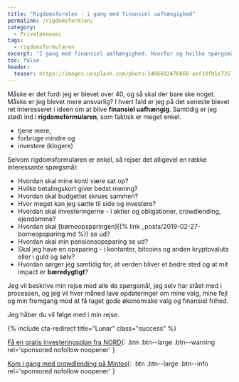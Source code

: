 ```yaml
---
title: "Rigdomsformlen - i gang med finansiel uafhængighed"
permalink: /rigdomsformlen/
category:
  - Privatøkonomi
tags:
  - rigdomsformularen
excerpt: "I gang med finansiel uafhængighed. Hvorfor og hvilke spørgsmål er der?"
toc: false
header:
  teaser: https://images.unsplash.com/photo-1466692476868-aef1dfb1e735?ixlib=rb-1.2.1&ixid=eyJhcHBfaWQiOjEyMDd9&auto=format&fit=crop&h=300&w=400&q=10
---
```


Måske er det fordi jeg er blevet over 40, og så skal der bare ske noget. Måske er jeg blevet mere ansvarlig? I hvert fald er jeg på det seneste blevet ret interesseret i ideen om at blive **finansiel uafhængig**. Samtidig er jeg stødt ind i **rigdomsformularen**, som faktisk er meget enkel.

- tjene mere,
- forbruge mindre og
- investere (klogere)

Selvom rigdomsformularen er enkel, så rejser det alligevel en række interessante spørgsmål:

- Hvordan skal mine konti være sat op?
- Hvilke betalingskort giver bedst mening?
- Hvordan skal budgettet skrues sammen?
- Hvor meget kan jeg sætte til side og investere?
- Hvordan skal investeringerne - i aktier og obligationer, crowdlending, ejendomme?
- Hvordan skal [børneopsparingen]({% link _posts/2019-02-27-borneopsparing.md %}) se ud?
- Hvordan skal min pensionsopsparing se ud?
- Skal jeg have en opsparing - i kontanter, bitcoins og anden kryptovaluta eller i guld og sølv?
- Hvordan sørger jeg samtidig for, at verden bliver et bedre sted og at mit impact er **bæredygtigt**?

Jeg vil beskrive min rejse med alle de spørgsmål, jeg selv har stået med i processen, og jeg vil hver måned lave opdateringer om mine valg, mine fejl og min fremgang mod at få taget gode økonomiske valg og finansiel frihed.

Jeg håber du vil følge med i min rejse.

{% include cta-redirect title="Lunar" class="success" %}

[Få en gratis investeringsplan fra NORD](/go/nord/){: .btn .btn--large .btn--warning rel='sponsored nofollow noopener' }

[Kom i gang med crowdlending på Mintos](/go/mintos/){: .btn .btn--large .btn--info rel='sponsored nofollow noopener' }
